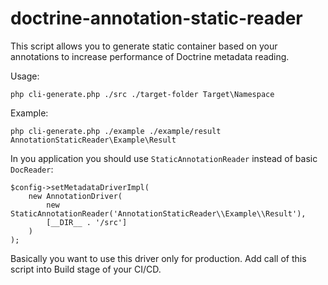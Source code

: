 # doctrine-annotation-static-reader

This script allows you to generate static container based on your annotations to increase performance of 
Doctrine metadata reading.

Usage:
```
php cli-generate.php ./src ./target-folder Target\Namespace
```
Example:
```
php cli-generate.php ./example ./example/result AnnotationStaticReader\Example\Result
```

In you application you should use `StaticAnnotationReader` instead of basic `DocReader`:
```
$config->setMetadataDriverImpl(
    new AnnotationDriver(
        new StaticAnnotationReader('AnnotationStaticReader\\Example\\Result'),
        [__DIR__ . '/src']
    )
);
```

Basically you want to use this driver only for production. Add call of this script into Build stage of your CI/CD.
